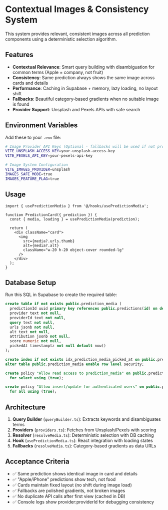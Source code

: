# Contextual Images & Consistency System

This system provides relevant, consistent images across all prediction components using a deterministic selection algorithm.

## Features

- **Contextual Relevance**: Smart query building with disambiguation for common terms (Apple = company, not fruit)
- **Consistency**: Same prediction always shows the same image across cards and details
- **Performance**: Caching in Supabase + memory, lazy loading, no layout shift
- **Fallbacks**: Beautiful category-based gradients when no suitable image is found
- **Provider Support**: Unsplash and Pexels APIs with safe search

## Environment Variables

Add these to your `.env` file:

```bash
# Image Provider API Keys (Optional - fallbacks will be used if not provided)
VITE_UNSPLASH_ACCESS_KEY=your-unsplash-access-key
VITE_PEXELS_API_KEY=your-pexels-api-key

# Image System Configuration
VITE_IMAGES_PROVIDER=unsplash
IMAGES_SAFE_MODE=true
IMAGES_FEATURE_FLAG=true
```

## Usage

```tsx
import { usePredictionMedia } from '@/hooks/usePredictionMedia';

function PredictionCard({ prediction }) {
  const { media, loading } = usePredictionMedia(prediction);
  
  return (
    <div className="card">
      <img 
        src={media?.urls.thumb} 
        alt={media?.alt}
        className="w-20 h-20 object-cover rounded-lg"
      />
    </div>
  );
}
```

## Database Setup

Run this SQL in Supabase to create the required table:

```sql
create table if not exists public.prediction_media (
  predictionId uuid primary key references public.predictions(id) on delete cascade,
  provider text not null,
  providerId text not null,
  query text not null,
  urls jsonb not null,
  alt text not null,
  attribution jsonb not null,
  score numeric not null,
  pickedAt timestamptz not null default now()
);

create index if not exists idx_prediction_media_picked_at on public.prediction_media (pickedAt desc);
alter table public.prediction_media enable row level security;

create policy "Allow read access to prediction_media" on public.prediction_media
  for select using (true);

create policy "Allow insert/update for authenticated users" on public.prediction_media
  for all using (true);
```

## Architecture

1. **Query Builder** (`queryBuilder.ts`): Extracts keywords and disambiguates terms
2. **Providers** (`providers.ts`): Fetches from Unsplash/Pexels with scoring
3. **Resolver** (`resolveMedia.ts`): Deterministic selection with DB caching
4. **Hook** (`usePredictionMedia.ts`): React integration with loading states
5. **Fallbacks** (`resolveMedia.ts`): Category-based gradients as data URLs

## Acceptance Criteria

- ✅ Same prediction shows identical image in card and details
- ✅ "Apple/iPhone" predictions show tech, not food
- ✅ Cards maintain fixed layout (no shift during image load)
- ✅ Fallbacks are polished gradients, not broken images
- ✅ No duplicate API calls after first view (cached in DB)
- ✅ Console logs show provider:providerId for debugging consistency
